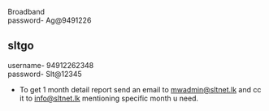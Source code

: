 Broadband  
password- Ag@9491226

## sltgo
username- 94912262348  
password- Slt@12345

- To get 1 month detail report send an email to mwadmin@sltnet.lk and cc it to info@sltnet.lk mentioning specific month u need.